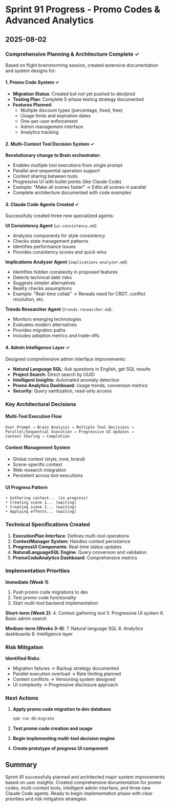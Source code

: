 # Sprint 91 Progress - Promo Codes & Advanced Analytics

## 2025-08-02

### Comprehensive Planning & Architecture Complete ✓

Based on flight brainstorming session, created extensive documentation and system designs for:

#### 1. Promo Code System ✓
- **Migration Status**: Created but not yet pushed to dev/prod
- **Testing Plan**: Complete 5-phase testing strategy documented
- **Features Planned**:
  - Multiple discount types (percentage, fixed, free)
  - Usage limits and expiration dates
  - One-per-user enforcement
  - Admin management interface
  - Analytics tracking

#### 2. Multi-Context Tool Decision System ✓
**Revolutionary change to Brain orchestrator:**
- Enables multiple tool executions from single prompt
- Parallel and sequential operation support
- Context sharing between tools
- Progressive UI with bullet points (like Claude Code)
- Example: "Make all scenes faster" → Edits all scenes in parallel
- Complete architecture documented with code examples

#### 3. Claude Code Agents Created ✓
Successfully created three new specialized agents:

**UI Consistency Agent** (`ui-consistency.md`):
- Analyzes components for style consistency
- Checks state management patterns
- Identifies performance issues
- Provides consistency scores and quick wins

**Implications Analyzer Agent** (`implications-analyzer.md`):
- Identifies hidden complexity in proposed features
- Detects technical debt risks
- Suggests simpler alternatives
- Reality checks assumptions
- Example: "Real-time collab" → Reveals need for CRDT, conflict resolution, etc.

**Trends Researcher Agent** (`trends-researcher.md`):
- Monitors emerging technologies
- Evaluates modern alternatives
- Provides migration paths
- Includes adoption metrics and trade-offs

#### 4. Admin Intelligence Layer ✓
Designed comprehensive admin interface improvements:
- **Natural Language SQL**: Ask questions in English, get SQL results
- **Project Search**: Direct search by UUID
- **Intelligent Insights**: Automated anomaly detection
- **Promo Analytics Dashboard**: Usage trends, conversion metrics
- **Security**: Query sanitization, read-only access

### Key Architectural Decisions

#### Multi-Tool Execution Flow
```
User Prompt → Brain Analysis → Multiple Tool Decisions → 
Parallel/Sequential Execution → Progressive UI Updates → 
Context Sharing → Completion
```

#### Context Management System
- Global context (style, tone, brand)
- Scene-specific context
- Web research integration
- Persistent across tool executions

#### UI Progress Pattern
```
• Gathering context... (in progress)
• Creating scene 1... (waiting)
• Creating scene 2... (waiting)
• Applying effects... (waiting)
```

### Technical Specifications Created

1. **ExecutionPlan Interface**: Defines multi-tool operations
2. **ContextManager System**: Handles context persistence
3. **ProgressUI Components**: Real-time status updates
4. **NaturalLanguageSQL Engine**: Query conversion and validation
5. **PromoCodeAnalytics Dashboard**: Comprehensive metrics

### Implementation Priorities

**Immediate (Week 1)**:
1. Push promo code migrations to dev
2. Test promo code functionality
3. Start multi-tool backend implementation

**Short-term (Week 2)**:
4. Context gathering tool
5. Progressive UI system
6. Basic admin search

**Medium-term (Weeks 3-4)**:
7. Natural language SQL
8. Analytics dashboards
9. Intelligence layer

### Risk Mitigation

**Identified Risks**:
- Migration failures → Backup strategy documented
- Parallel execution overload → Rate limiting planned
- Context conflicts → Versioning system designed
- UI complexity → Progressive disclosure approach

### Next Actions

1. **Apply promo code migration to dev database**
   ```bash
   npm run db:migrate
   ```

2. **Test promo code creation and usage**

3. **Begin implementing multi-tool decision engine**

4. **Create prototype of progress UI component**

## Summary

Sprint 91 successfully planned and architected major system improvements based on user insights. Created comprehensive documentation for promo codes, multi-context tools, intelligent admin interface, and three new Claude Code agents. Ready to begin implementation phase with clear priorities and risk mitigation strategies.
